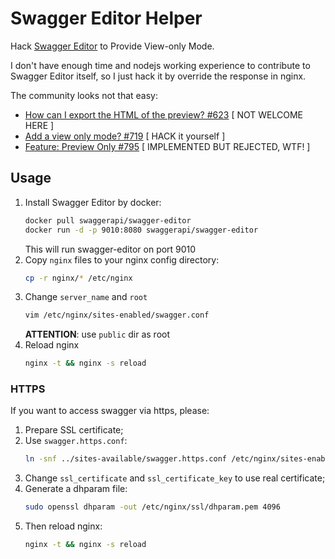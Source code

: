 # Swagger Editor Helper
Hack [Swagger Editor](https://github.com/swagger-api/swagger-editor) to Provide View-only Mode.

I don't have enough time and nodejs working experience to contribute to Swagger Editor itself, so I just hack it by override the response in nginx.

The community looks not that easy:
* [How can I export the HTML of the preview? #623](https://github.com/swagger-api/swagger-editor/issues/623) [ NOT WELCOME HERE ]
* [Add a view only mode? #719](https://github.com/swagger-api/swagger-editor/issues/719) [ HACK it yourself ]
* [Feature: Preview Only #795](https://github.com/swagger-api/swagger-editor/pull/795) [ IMPLEMENTED BUT REJECTED, WTF! ]

## Usage
1. Install Swagger Editor by docker:
    ```bash
    docker pull swaggerapi/swagger-editor
    docker run -d -p 9010:8080 swaggerapi/swagger-editor
    ```
    This will run swagger-editor on port 9010
1. Copy `nginx` files to your nginx config directory:
    ```bash
    cp -r nginx/* /etc/nginx
    ```
1. Change `server_name` and `root`
    ```bash
    vim /etc/nginx/sites-enabled/swagger.conf
    ```
    **ATTENTION**: use `public` dir as root
1. Reload nginx
    ```bash
    nginx -t && nginx -s reload
    ```
### HTTPS
If you want to access swagger via https, please:
1. Prepare SSL certificate;
1. Use `swagger.https.conf`:
    ```bash
    ln -snf ../sites-available/swagger.https.conf /etc/nginx/sites-enabled/swagger.conf
    ```
1. Change `ssl_certificate` and `ssl_certificate_key` to use real certificate;
1. Generate a dhparam file:
    ```bash
    sudo openssl dhparam -out /etc/nginx/ssl/dhparam.pem 4096
    ```
1. Then reload nginx:
    ```bash
    nginx -t && nginx -s reload
    ```
